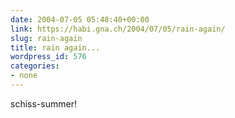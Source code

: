 ```yaml
---
date: 2004-07-05 05:48:40+00:00
link: https://habi.gna.ch/2004/07/05/rain-again/
slug: rain-again
title: rain again...
wordpress_id: 576
categories:
- none
---
```


schiss-summer!
